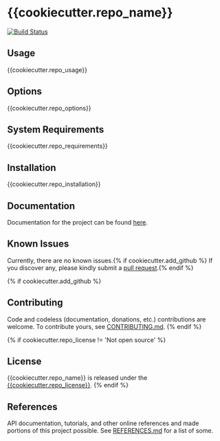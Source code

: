 # {{cookiecutter.repo_name}}

[![Build Status](https://travis-ci.org/{{cookiecutter.travis_user}}/TravisCIBlog.svg?branch=master)](https://travis-ci.org/{{cookiecutter.travis_user}}/{{cookiecutter.repo_name}})

## Usage

{{cookiecutter.repo_usage}}

## Options

{{cookiecutter.repo_options}}

## System Requirements

{{cookiecutter.repo_requirements}}

## Installation

{{cookiecutter.repo_installation}}

## Documentation

Documentation for the project can be found [here](https://{{cookiecutter.github_user}}.github.io/{{cookiecutter.repo_name}}/).

## Known Issues

Currently, there are no known issues.{% if cookiecutter.add_github %}  If you discover any, please kindly submit a [pull request](CONTRIBUTING.md).{% endif %}

{% if cookiecutter.add_github %}
## Contributing

Code and codeless (documentation, donations, etc.) contributions are welcome. To contribute yours, see [CONTRIBUTING.md](CONTRIBUTING.md).
{% endif %}

{% if cookiecutter.repo_license != 'Not open source' %}
## License

{{cookiecutter.repo_name}} is released under the [{{cookiecutter.repo_license}}](LICENSE.md).
{% endif %}

## References

API documentation, tutorials, and other online references and made portions of this project possible.  See [REFERENCES.md](REFERENCES.md) for a list of some.
